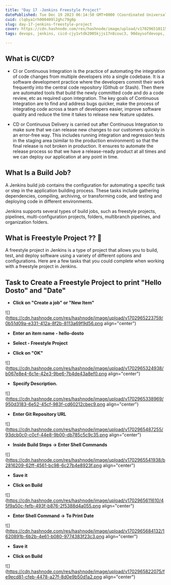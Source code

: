 ```yaml
---
title: "Day 17 -Jenkins Freestyle Project"
datePublished: Tue Dec 19 2023 06:14:50 GMT+0000 (Coordinated Universal Time)
cuid: clqbya1rh000409l2ghc79g8p
slug: day-17-jenkins-freestyle-project
cover: https://cdn.hashnode.com/res/hashnode/image/upload/v1702965101152/16466978-b791-4a7e-8bdf-37a7afd7bb47.avif
tags: devops, jenkins, cicd-cjy1vtdk2005kjjs17n8couc3, 90daysofdevops, shubhamlondhe, trainwithshubham, freestyle-jenkins-project, 90daysofdevopschallenge, tws

---
```


## **What is CI/CD?**

* CI or Continuous Integration is the practice of automating the integration of code changes from multiple developers into a single codebase. It is a software development practice where the developers commit their work frequently into the central code repository (Github or Stash). Then there are automated tools that build the newly committed code and do a code review, etc as required upon integration. The key goals of Continuous Integration are to find and address bugs quicker, make the process of integrating code across a team of developers easier, improve software quality and reduce the time it takes to release new feature updates.
    
* CD or Continuous Delivery is carried out after Continuous Integration to make sure that we can release new changes to our customers quickly in an error-free way. This includes running integration and regression tests in the staging area (similar to the production environment) so that the final release is not broken in production. It ensures to automate the release process so that we have a release-ready product at all times and we can deploy our application at any point in time.
    

## **What Is a Build Job?**

A Jenkins build job contains the configuration for automating a specific task or step in the application building process. These tasks include gathering dependencies, compiling, archiving, or transforming code, and testing and deploying code in different environments.

Jenkins supports several types of build jobs, such as freestyle projects, pipelines, multi-configuration projects, folders, multibranch pipelines, and organization folders.

## **What is Freestyle Project ?? 🤔**

A freestyle project in Jenkins is a type of project that allows you to build, test, and deploy software using a variety of different options and configurations. Here are a few tasks that you could complete when working with a freestyle project in Jenkins.

## Task to Create a Freestyle Project to print **"Hello Dosto"** and **"Date"**

* **Click on "Create a job" or "New Item"**
    

![](https://cdn.hashnode.com/res/hashnode/image/upload/v1702965223759/0b51d09a-e331-412a-8f2b-8113a69f9d56.png align="center")

* **Enter an item name - hello-dosto**
    
* **Select - Freestyle Project**
    
* **Click on "OK"**
    

![](https://cdn.hashnode.com/res/hashnode/image/upload/v1702965324938/b067e8e4-6c1e-42e3-9be6-7b4de43a8ef0.png align="center")

* **Specify Description.**
    

![](https://cdn.hashnode.com/res/hashnode/image/upload/v1702965338969/950d3183-6e52-45cf-983f-cd60212cbec9.png align="center")

* **Enter Git Repository URL**
    

![](https://cdn.hashnode.com/res/hashnode/image/upload/v1702965487255/93dcb0c0-c0cf-44e8-9b00-db785c5c9c35.png align="center")

* **Inside Build Steps -&gt; Enter Shell Commands**
    

![](https://cdn.hashnode.com/res/hashnode/image/upload/v1702965541938/b2816209-62ff-4561-bc98-6c27b4e8923f.png align="center")

* **Save it**
    
* **Click on Build**
    

![](https://cdn.hashnode.com/res/hashnode/image/upload/v1702965611610/45f9a50c-fefb-493f-b876-2f5388d4a055.png align="center")

* **Enter Shell Command -&gt; To Print Date**
    

![](https://cdn.hashnode.com/res/hashnode/image/upload/v1702965684132/1620891b-6b2b-4e61-b080-9774383f23c3.png align="center")

* **Save it**
    
* **Click on Build**
    

![](https://cdn.hashnode.com/res/hashnode/image/upload/v1702965822075/fe9ecd81-cfeb-4478-a27f-8d0e9b50d1a2.png align="center")